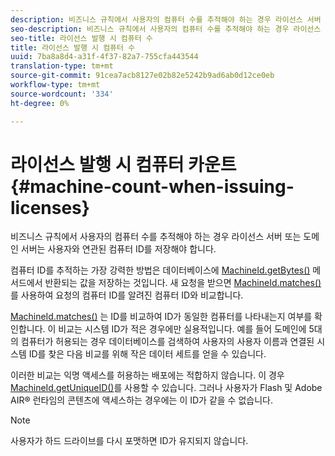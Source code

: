 ```yaml
---
description: 비즈니스 규칙에서 사용자의 컴퓨터 수를 추적해야 하는 경우 라이선스 서버 또는 도메인 서버는 사용자와 연관된 컴퓨터 ID를 저장해야 합니다.
seo-description: 비즈니스 규칙에서 사용자의 컴퓨터 수를 추적해야 하는 경우 라이선스 서버 또는 도메인 서버는 사용자와 연관된 컴퓨터 ID를 저장해야 합니다.
seo-title: 라이선스 발행 시 컴퓨터 수
title: 라이선스 발행 시 컴퓨터 수
uuid: 7ba8a8d4-a31f-4f37-82a7-755cfa443544
translation-type: tm+mt
source-git-commit: 91cea7acb8127e02b82e5242b9ad6ab0d12ce0eb
workflow-type: tm+mt
source-wordcount: '334'
ht-degree: 0%

---
```



# 라이선스 발행 시 컴퓨터 카운트{#machine-count-when-issuing-licenses}

비즈니스 규칙에서 사용자의 컴퓨터 수를 추적해야 하는 경우 라이선스 서버 또는 도메인 서버는 사용자와 연관된 컴퓨터 ID를 저장해야 합니다.

컴퓨터 ID를 추적하는 가장 강력한 방법은 데이터베이스에 [MachineId.getBytes()](https://help.adobe.com/en_US/primetime/api/drm-apis/server/javadocs-flashaccess-pro/com/adobe/flashaccess/sdk/cert/MachineId.html#getBytes()) 메서드에서 반환되는 값을 저장하는 것입니다. 새 요청을 받으면 [MachineId.matches()](https://help.adobe.com/en_US/primetime/api/drm-apis/server/javadocs-flashaccess-pro/com/adobe/flashaccess/sdk/cert/MachineId.html#matches(com.adobe.flashaccess.sdk.cert.MachineId))를 사용하여 요청의 컴퓨터 ID를 알려진 컴퓨터 ID와 비교합니다.

[MachineId.matches()](https://help.adobe.com/en_US/primetime/api/drm-apis/server/javadocs-flashaccess-pro/com/adobe/flashaccess/sdk/cert/MachineId.html#matches(com.adobe.flashaccess.sdk.cert.MachineId)) 는 ID를 비교하여 ID가 동일한 컴퓨터를 나타내는지 여부를 확인합니다. 이 비교는 시스템 ID가 적은 경우에만 실용적입니다. 예를 들어 도메인에 5대의 컴퓨터가 허용되는 경우 데이터베이스를 검색하여 사용자의 사용자 이름과 연결된 시스템 ID를 찾은 다음 비교를 위해 작은 데이터 세트를 얻을 수 있습니다.

이러한 비교는 익명 액세스를 허용하는 배포에는 적합하지 않습니다. 이 경우 [MachineId.getUniqueID()](https://help.adobe.com/en_US/primetime/api/drm-apis/server/javadocs-flashaccess-pro/com/adobe/flashaccess/sdk/cert/MachineId.html#getUniqueId())를 사용할 수 있습니다. 그러나 사용자가 Flash 및 Adobe AIR® 런타임의 콘텐츠에 액세스하는 경우에는 이 ID가 같을 수 없습니다.

>[!NOTE]
>
>사용자가 하드 드라이브를 다시 포맷하면 ID가 유지되지 않습니다.